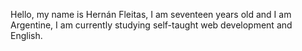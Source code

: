 Hello, my name is Hernán Fleitas, I am seventeen years old and I am Argentine, I am currently studying self-taught web development and English.

